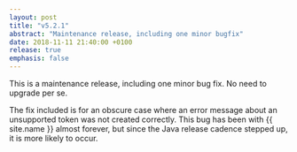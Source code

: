 ```yaml
---
layout: post
title: "v5.2.1"
abstract: "Maintenance release, including one minor bugfix"
date: 2018-11-11 21:40:00 +0100
release: true
emphasis: false
---
```


This is a maintenance release, including one minor bug fix. No need to upgrade per se.<!--break-->

The fix included is for an obscure case where an error message about an unsupported token was not created correctly.
This bug has been with {{ site.name }} almost forever, but since the Java release cadence stepped up, it is more likely
to occur.
